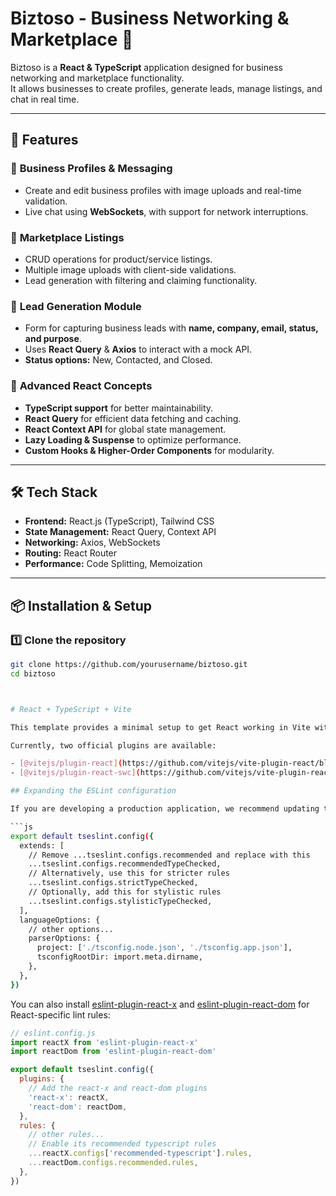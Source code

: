 # Biztoso - Business Networking & Marketplace 🚀  

Biztoso is a **React & TypeScript** application designed for business networking and marketplace functionality.  
It allows businesses to create profiles, generate leads, manage listings, and chat in real time.  

---

## **🌟 Features**
### 🔹 **Business Profiles & Messaging**
- Create and edit business profiles with image uploads and real-time validation.  
- Live chat using **WebSockets**, with support for network interruptions.  

### 🔹 **Marketplace Listings**
- CRUD operations for product/service listings.  
- Multiple image uploads with client-side validations.  
- Lead generation with filtering and claiming functionality.  

### 🔹 **Lead Generation Module**
- Form for capturing business leads with **name, company, email, status, and purpose**.  
- Uses **React Query** & **Axios** to interact with a mock API.  
- **Status options:** New, Contacted, and Closed.  

### 🔹 **Advanced React Concepts**
- **TypeScript support** for better maintainability.  
- **React Query** for efficient data fetching and caching.  
- **React Context API** for global state management.  
- **Lazy Loading & Suspense** to optimize performance.  
- **Custom Hooks & Higher-Order Components** for modularity.  

---

## **🛠️ Tech Stack**
- **Frontend:** React.js (TypeScript), Tailwind CSS  
- **State Management:** React Query, Context API  
- **Networking:** Axios, WebSockets  
- **Routing:** React Router  
- **Performance:** Code Splitting, Memoization  

---

## **📦 Installation & Setup**
### **1️⃣ Clone the repository**
```sh
git clone https://github.com/yourusername/biztoso.git
cd biztoso



# React + TypeScript + Vite

This template provides a minimal setup to get React working in Vite with HMR and some ESLint rules.

Currently, two official plugins are available:

- [@vitejs/plugin-react](https://github.com/vitejs/vite-plugin-react/blob/main/packages/plugin-react/README.md) uses [Babel](https://babeljs.io/) for Fast Refresh
- [@vitejs/plugin-react-swc](https://github.com/vitejs/vite-plugin-react-swc) uses [SWC](https://swc.rs/) for Fast Refresh

## Expanding the ESLint configuration

If you are developing a production application, we recommend updating the configuration to enable type-aware lint rules:

```js
export default tseslint.config({
  extends: [
    // Remove ...tseslint.configs.recommended and replace with this
    ...tseslint.configs.recommendedTypeChecked,
    // Alternatively, use this for stricter rules
    ...tseslint.configs.strictTypeChecked,
    // Optionally, add this for stylistic rules
    ...tseslint.configs.stylisticTypeChecked,
  ],
  languageOptions: {
    // other options...
    parserOptions: {
      project: ['./tsconfig.node.json', './tsconfig.app.json'],
      tsconfigRootDir: import.meta.dirname,
    },
  },
})
```

You can also install [eslint-plugin-react-x](https://github.com/Rel1cx/eslint-react/tree/main/packages/plugins/eslint-plugin-react-x) and [eslint-plugin-react-dom](https://github.com/Rel1cx/eslint-react/tree/main/packages/plugins/eslint-plugin-react-dom) for React-specific lint rules:

```js
// eslint.config.js
import reactX from 'eslint-plugin-react-x'
import reactDom from 'eslint-plugin-react-dom'

export default tseslint.config({
  plugins: {
    // Add the react-x and react-dom plugins
    'react-x': reactX,
    'react-dom': reactDom,
  },
  rules: {
    // other rules...
    // Enable its recommended typescript rules
    ...reactX.configs['recommended-typescript'].rules,
    ...reactDom.configs.recommended.rules,
  },
})
```
